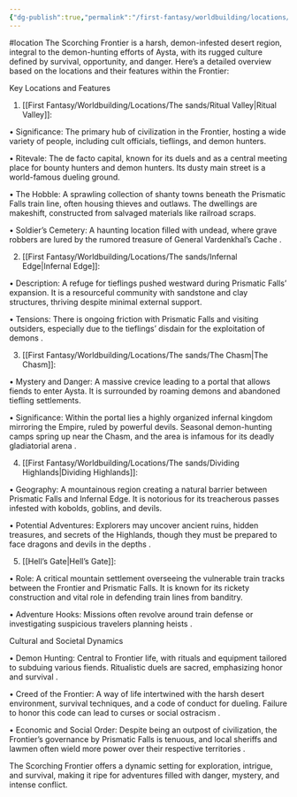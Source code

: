 ```yaml
---
{"dg-publish":true,"permalink":"/first-fantasy/worldbuilding/locations/the-sands/the-scorching-frontier/","noteIcon":"","created":"2025-01-22T13:06:42.417+09:00","updated":"2025-01-26T00:30:03.262+09:00"}
---
```


#location 
The Scorching Frontier is a harsh, demon-infested desert region, integral to the demon-hunting efforts of Aysta, with its rugged culture defined by survival, opportunity, and danger. Here’s a detailed overview based on the locations and their features within the Frontier:

  

Key Locations and Features

1. [[First Fantasy/Worldbuilding/Locations/The sands/Ritual Valley\|Ritual Valley]]:

• Significance: The primary hub of civilization in the Frontier, hosting a wide variety of people, including cult officials, tieflings, and demon hunters.

• Ritevale: The de facto capital, known for its duels and as a central meeting place for bounty hunters and demon hunters. Its dusty main street is a world-famous dueling ground.

• The Hobble: A sprawling collection of shanty towns beneath the Prismatic Falls train line, often housing thieves and outlaws. The dwellings are makeshift, constructed from salvaged materials like railroad scraps.

• Soldier’s Cemetery: A haunting location filled with undead, where grave robbers are lured by the rumored treasure of General Vardenkhal’s Cache .

2. [[First Fantasy/Worldbuilding/Locations/The sands/Infernal Edge\|Infernal Edge]]:

• Description: A refuge for tieflings pushed westward during Prismatic Falls’ expansion. It is a resourceful community with sandstone and clay structures, thriving despite minimal external support.

• Tensions: There is ongoing friction with Prismatic Falls and visiting outsiders, especially due to the tieflings’ disdain for the exploitation of demons .

3. [[First Fantasy/Worldbuilding/Locations/The sands/The Chasm\|The Chasm]]:

• Mystery and Danger: A massive crevice leading to a portal that allows fiends to enter Aysta. It is surrounded by roaming demons and abandoned tiefling settlements.

• Significance: Within the portal lies a highly organized infernal kingdom mirroring the Empire, ruled by powerful devils. Seasonal demon-hunting camps spring up near the Chasm, and the area is infamous for its deadly gladiatorial arena .

4. [[First Fantasy/Worldbuilding/Locations/The sands/Dividing Highlands\|Dividing Highlands]]:

• Geography: A mountainous region creating a natural barrier between Prismatic Falls and Infernal Edge. It is notorious for its treacherous passes infested with kobolds, goblins, and devils.

• Potential Adventures: Explorers may uncover ancient ruins, hidden treasures, and secrets of the Highlands, though they must be prepared to face dragons and devils in the depths .

5. [[Hell’s Gate\|Hell’s Gate]]:

• Role: A critical mountain settlement overseeing the vulnerable train tracks between the Frontier and Prismatic Falls. It is known for its rickety construction and vital role in defending train lines from banditry.

• Adventure Hooks: Missions often revolve around train defense or investigating suspicious travelers planning heists .

  

Cultural and Societal Dynamics

• Demon Hunting: Central to Frontier life, with rituals and equipment tailored to subduing various fiends. Ritualistic duels are sacred, emphasizing honor and survival .

• Creed of the Frontier: A way of life intertwined with the harsh desert environment, survival techniques, and a code of conduct for dueling. Failure to honor this code can lead to curses or social ostracism .

• Economic and Social Order: Despite being an outpost of civilization, the Frontier’s governance by Prismatic Falls is tenuous, and local sheriffs and lawmen often wield more power over their respective territories .

  

The Scorching Frontier offers a dynamic setting for exploration, intrigue, and survival, making it ripe for adventures filled with danger, mystery, and intense conflict.